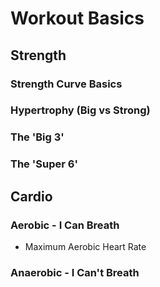 # Workout Basics #

## Strength ##

### Strength Curve Basics ###

### Hypertrophy (Big vs Strong) ###

### The 'Big 3' ###

### The 'Super 6' ####

## Cardio ##

### Aerobic - I Can Breath ###

- Maximum Aerobic Heart Rate

### Anaerobic - I Can't Breath ###
